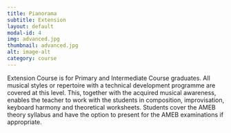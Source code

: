 ```yaml
---
title: Pianorama
subtitle: Extension
layout: default
modal-id: 4
img: advanced.jpg
thumbnail: advanced.jpg
alt: image-alt
category: course
---
```


Extension Course is for Primary and Intermediate Course graduates.  All musical styles or repertoire with a technical development programme are covered at this level.  This, together with the acquired musical awareness, enables the teacher to work with the students in composition, improvisation, keyboard harmony and theoretical worksheets.  Students cover the AMEB theory syllabus and have the option to present for the AMEB examinations if appropriate.
